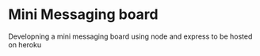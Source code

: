 # Mini Messaging board
 Developning a mini messaging board using node and express to be hosted on heroku 